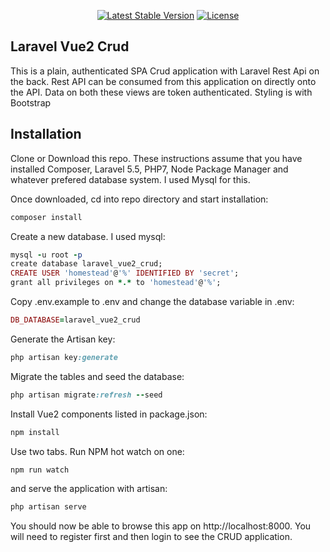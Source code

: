 
<p align="center">
<a href="https://packagist.org/packages/laravel/framework"><img src="https://poser.pugx.org/laravel/framework/v/stable.svg" alt="Latest Stable Version"></a>
<a href="https://packagist.org/packages/laravel/framework"><img src="https://poser.pugx.org/laravel/framework/license.svg" alt="License"></a>
</p>

## Laravel Vue2 Crud
This is a plain, authenticated SPA Crud application with Laravel Rest Api on the back. Rest API can be consumed from this application on directly onto the API. Data on both these views are token authenticated. Styling is with Bootstrap

## Installation
Clone or Download this repo. These instructions assume that you have installed Composer, Laravel 5.5, PHP7, Node Package Manager and whatever prefered database system. I used Mysql for this.

Once downloaded, cd into repo directory and start installation:

````ruby
composer install 
````

Create a new database. I used mysql:
````ruby
mysql -u root -p
create database laravel_vue2_crud;
CREATE USER 'homestead'@'%' IDENTIFIED BY 'secret';
grant all privileges on *.* to 'homestead'@'%';
````

Copy .env.example to .env and change the database variable in .env:
````ruby
DB_DATABASE=laravel_vue2_crud
````

Generate the Artisan key:
````ruby
php artisan key:generate
````

Migrate the tables and seed the database:
````ruby
php artisan migrate:refresh --seed
````

Install Vue2 components listed in package.json:
````ruby
npm install
````

Use two tabs. Run NPM hot watch on one:
````ruby
npm run watch
````

and serve the application with artisan:
````ruby
php artisan serve
````

You should now be able to browse this app on http://localhost:8000. You will need to register first and then login to see the CRUD application.
